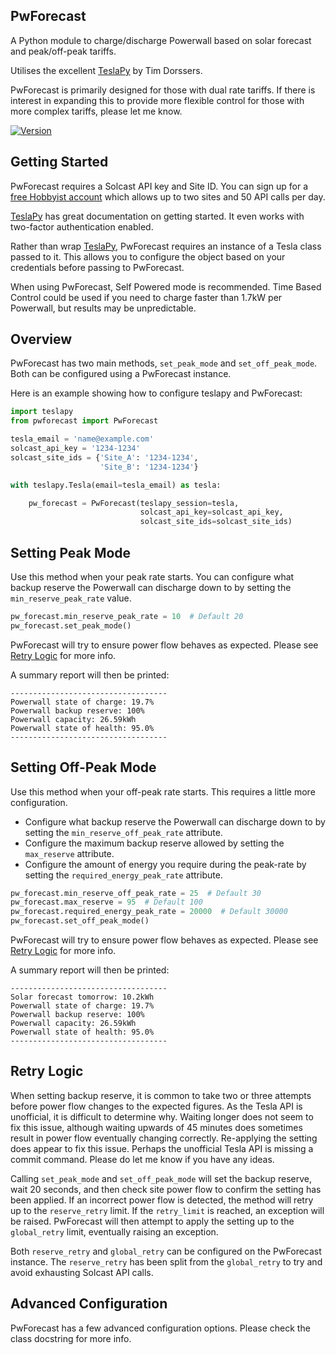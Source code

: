 ## PwForecast

A Python module to charge/discharge Powerwall based on solar forecast and peak/off-peak tariffs. 

Utilises the excellent [TeslaPy](https://tesla-api.timdorr.com/) by Tim Dorssers.

PwForecast is primarily designed for those with dual rate tariffs. If there is interest in expanding this to provide
more flexible control for those with more complex tariffs, please let me know.

[![Version](https://img.shields.io/pypi/v/pwforecast)](https://pypi.org/project/pwforecast)


## Getting Started

PwForecast requires a Solcast API key and Site ID. You can sign up for a 
[free Hobbyist account](https://toolkit.solcast.com.au/register) which allows up to two sites and 50 API calls per day. 

[TeslaPy](https://tesla-api.timdorr.com/) has great documentation on getting started. It even works with two-factor
authentication enabled.

Rather than wrap [TeslaPy](https://tesla-api.timdorr.com/), PwForecast requires an instance of a Tesla class passed to 
it. This allows you to configure the object based on your credentials before passing to PwForecast.  

When using PwForecast, Self Powered mode is recommended. Time Based Control could be used if you need to charge
faster than 1.7kW per Powerwall, but results may be unpredictable. 


## Overview 

PwForecast has two main methods, `set_peak_mode` and `set_off_peak_mode`. Both can be configured using a PwForecast
instance. 

Here is an example showing how to configure teslapy and PwForecast:

```python
import teslapy
from pwforecast import PwForecast

tesla_email = 'name@example.com'
solcast_api_key = '1234-1234'
solcast_site_ids = {'Site_A': '1234-1234',
                    'Site_B': '1234-1234'}

with teslapy.Tesla(email=tesla_email) as tesla:

    pw_forecast = PwForecast(teslapy_session=tesla,
                             solcast_api_key=solcast_api_key,
                             solcast_site_ids=solcast_site_ids)
```


## Setting Peak Mode

Use this method when your peak rate starts. You can configure what backup reserve the Powerwall can discharge down
to by setting the `min_reserve_peak_rate` value.

```python
pw_forecast.min_reserve_peak_rate = 10  # Default 20
pw_forecast.set_peak_mode()
```

PwForecast will try to ensure power flow behaves as expected. Please see [Retry Logic](#retry-logic) for more info. 

A summary report will then be printed:
```text
-----------------------------------
Powerwall state of charge: 19.7%
Powerwall backup reserve: 100%
Powerwall capacity: 26.59kWh
Powerwall state of health: 95.0%
-----------------------------------
```


## Setting Off-Peak Mode

Use this method when your off-peak rate starts. This requires a little more configuration.
 * Configure what backup reserve the Powerwall can discharge down to by setting the `min_reserve_off_peak_rate` attribute.
 * Configure the maximum backup reserve allowed by setting the `max_reserve` attribute. 
 * Configure the amount of energy you require during the peak-rate by setting the `required_energy_peak_rate` attribute.

```python
pw_forecast.min_reserve_off_peak_rate = 25  # Default 30
pw_forecast.max_reserve = 95  # Default 100
pw_forecast.required_energy_peak_rate = 20000  # Default 30000
pw_forecast.set_off_peak_mode()
```

PwForecast will try to ensure power flow behaves as expected. Please see [Retry Logic](#retry-logic) for more info. 

A summary report will then be printed:
```text
-----------------------------------
Solar forecast tomorrow: 10.2kWh
Powerwall state of charge: 19.7%
Powerwall backup reserve: 100%
Powerwall capacity: 26.59kWh
Powerwall state of health: 95.0%
-----------------------------------
```

## Retry Logic

When setting backup reserve, it is common to take two or three attempts before power flow changes to the expected 
figures. As the Tesla API is unofficial, it is difficult to determine why. Waiting longer does not seem to fix this 
issue, although waiting upwards of 45 minutes does sometimes result in power flow eventually changing correctly. 
Re-applying the setting does appear to fix this issue. Perhaps the unofficial Tesla API is missing a commit command. 
Please do let me know if you have any ideas. 

Calling `set_peak_mode` and `set_off_peak_mode` will set the backup reserve, wait 20 seconds, and then check site power 
flow to confirm the setting has been applied. If an incorrect power flow is detected, the method will retry up to the 
`reserve_retry` limit. If the `retry_limit` is reached, an exception will be raised. PwForecast will then attempt to 
apply the setting up to the `global_retry` limit, eventually raising an exception. 

Both `reserve_retry` and `global_retry` can be configured on the PwForecast instance. The `reserve_retry` has been 
split from the `global_retry` to try and avoid exhausting Solcast API calls. 


## Advanced Configuration

PwForecast has a few advanced configuration options. Please check the class docstring for more info. 

